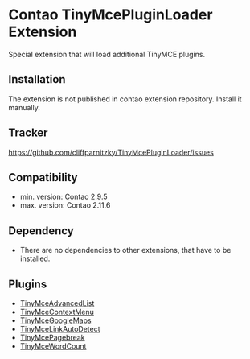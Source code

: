 Contao TinyMcePluginLoader Extension
====================================

Special extension that will load additional TinyMCE plugins.


Installation
------------

The extension is not published in contao extension repository.
Install it manually.


Tracker
-------

https://github.com/cliffparnitzky/TinyMcePluginLoader/issues


Compatibility
-------------

- min. version: Contao 2.9.5
- max. version: Contao 2.11.6


Dependency
----------

- There are no dependencies to other extensions, that have to be installed.


Plugins
-------

- [TinyMceAdvancedList](https://github.com/cliffparnitzky/TinyMceAdvancedList)
- [TinyMceContextMenu](https://github.com/cliffparnitzky/TinyMceContextMenu)
- [TinyMceGoogleMaps](https://github.com/cliffparnitzky/TinyMceGoogleMaps)
- [TinyMceLinkAutoDetect](https://github.com/cliffparnitzky/TinyMceLinkAutoDetect)
- [TinyMcePagebreak](https://github.com/cliffparnitzky/TinyMcePagebreak)
- [TinyMceWordCount](https://github.com/cliffparnitzky/TinyMceWordCount)